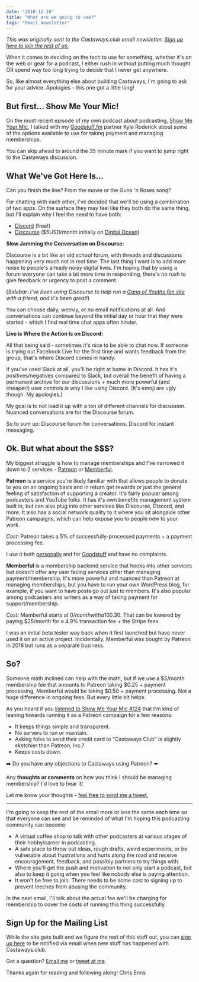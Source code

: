 ```yaml
---
date: "2018-12-18"
title: "What are we going to use?"
tags: "Email Newsletter"
---
```


*This was originally sent to the Castaways.club email newsletter. <a href="https://mailchi.mp/ad73a5bdfab5/podcasting" target="_blank">Sign up here to join the rest of us.</a>*

When it comes to deciding on the tech to use for something, whether it's on the web or gear for a podcast, I either rush in without putting much thought OR spend way too long trying to decide that I never get anywhere.

So, like almost everything else about building Castaways, I'm going to ask for your advice. Apologies - this one got a little long!

## But first... Show Me Your Mic!

On the most recent episode of my own podcast about podcasting, [Show Me Your Mic](https://share.transistor.fm/s/4aeaae98), I talked with my [Goodstuff.fm](https://goodstuff.fm/) partner Kyle Roderick about some of the options available to use for taking payment and managing memberships.

You can skip ahead to around the 35 minute mark if you want to jump right to the Castaways discussion.

## What We've Got Here Is...

Can you finish the line? From the movie or the Guns 'n Roses song?

For chatting with each other, I've decided that we'll be using a combination of two apps. On the surface they may feel like they both do the same thing, but I'll explain why I feel the need to have both:

* [Discord](https://discordapp.com/) (free!)
* [Discourse](https://www.discourse.org/) ($5USD/month initially on [Digital Ocean](https://m.do.co/c/b5e0de79be08))

**Slow Jamming the Conversation on Discourse:**

Discourse is a bit like an old school forum, with threads and discussions happening very much not in real time. The last thing I want is to add more noise to people's already noisy digital lives. I'm hoping that by using a forum everyone can take a bit more time in responding, there's no rush to give feedback or urgency to post a comment.

(*Sidebar: I've been using Discourse to help run a [Gang of Youths fan site](http://forum.deepestsighs.com/) with a friend, and it's been great!*)

You can choose daily, weekly, or no email notifications at all. And conversations can continue beyond the initial day or hour that they were started - which I find real time chat apps often hinder.

**Live is Where the Action Is on Discord:**

All that being said - sometimes it's nice to be able to chat now. If someone is trying out Facebook Live for the first time and wants feedback from the group, that's where Discord comes in handy.

If you've used Slack at all, you'll be right at home in Discord. It has it's positives/negatives compared to Slack, but overall the benefit of having a permanent archive for our discussions + much more powerful (and cheaper!) user controls is why I like using Discord. (It's emoji are ugly though. My apologies.)

My goal is to not load it up with a ton of different channels for discussion. Nuanced conversations are for the Discourse forum.

So to sum up: Discourse forum for conversations. Discord for instant messaging.

## Ok. But what about the $$$?

My biggest struggle is how to manage memberships and I've narrowed it down to 2 services - [Patreon](https://www.patreon.com/home) or [Memberful](https://memberful.com/).

**Patreon** is a service you're likely familiar with that allows people to donate to you on an ongoing basis and in return get rewards or just the general feeling of satisfaction of supporting a creator. It's fairly popular among podcasters and YouTube folks. It has it's own benefits management system built in, but can also plug into other services like Discourse, Discord, and more. It also has a social network quality to it where you sit alongside other Patreon campaigns, which can help expose you to people new to your work.

*Cost:* Patreon takes a 5% of successfully-processed payments + a payment processing fee.

I use it both [personally](https://www.patreon.com/ichris) and for [Goodstuff](https://www.patreon.com/goodstuff) and have no complaints.

**Memberful** is a membership backend service that hooks into other services but doesn't offer any user facing services other than managing payment/membership. It's more powerful and nuanced than Patreon at managing memberships, but you have to run your own WordPress blog, for example, if you want to have posts go out just to members. It's also popular among podcasters and writers as a way of taking payment for support/membership.

*Cost:* Memberful starts at $0/month with a 10% transaction fee + a Stripe fee of 2.9%+$0.30. That can be lowered by paying $25/month for a 4.9% transaction fee + the Stripe fees.

I was an initial beta tester way back when it first launched but have never used it on an active project. Incidentally, Memberful was bought by Patreon in 2018 but runs as a separate business.

## So?

Someone math inclined can help with the math, but if we use a $5/month membership fee that amounts to Patreon taking $0.25 + payment processing, Memberful would be taking $0.50 + payment processing. Not a huge difference in ongoing fees. But every little bit helps.

As you heard if you [listened to Show Me Your Mic #124](https://goodstuff.fm/smym/124) that I'm kind of leaning towards running it as a Patreon campaign for a few reasons:

* It keeps things simple and transparent.
* No servers to run or maintain.
* Asking folks to send their credit card to "Castaways Club" is slightly sketchier than Patreon, Inc.?
* Keeps costs down.

➡️ Do you have any objections to Castaways using Patreon? ⬅️

Any **thoughts or comments** on how you think I should be managing membership? I'd love to hear it!

Let me know your thoughts - [feel free to send me a tweet.](https://twitter.com/ichris)

<hr>

I'm going to keep the rest of the email more or less the same each time so that everyone can see and be reminded of what I'm hoping this podcasting community can become:

* A virtual coffee shop to talk with other podcasters at various stages of their hobby/career in podcasting.
* A safe place to throw out ideas, rough drafts, weird experiments, or be vulnerable about frustrations and hurts along the road and receive encouragement, feedback, and possibly partners to try things with.
* Where you'll get the push and motivation to not only start a podcast, but also to keep it going when you feel like nobody else is paying attention.
* It won't be free to join. There needs to be some cost to signing up to prevent leeches from abusing the community.

In the next email, I'll talk about the actual fee we'll be charging for membership to cover the costs of running this thing successfully.

## Sign Up for the Mailing List

While the site gets built and we figure the rest of this stuff out, you can [sign up here](https://mailchi.mp/ad73a5bdfab5/podcasting) to be notified via email when new stuff has happened with Castaways.club.

Got a question? <a href="mailto:contact@lemonproductions.ca">Email me</a> or [tweet at me](https://twitter.com/ichris).

Thanks again for reading and following along!
Chris Enns

